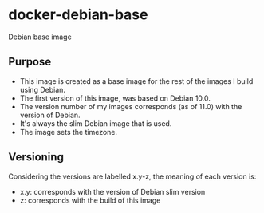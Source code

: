 # docker-debian-base

Debian base image

## Purpose

- This image is created as a base image for the rest of the images I build using Debian.
- The first version of this image, was based on Debian 10.0.
- The version number of my images corresponds (as of 11.0) with the version of Debian.
- It's always the slim Debian image that is used.
- The image sets the timezone.

## Versioning

Considering the versions are labelled x.y-z, the meaning of each version is:

- x.y: corresponds with the version of Debian slim version
- z: corresponds with the build of this image